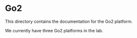 # Go2

This directory contains the documentation for the Go2 platform.

We currently have three Go2 platforms in the lab. 
